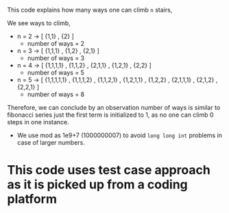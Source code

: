 This code explains how many ways one can climb `n` stairs,

We see ways to climb,

* n = 2 -> [ {1,1} , {2} ]
    * number of ways = 2
* n = 3 -> [ {1,1,1} , {1,2} , {2,1} ]
  * number of ways = 3
* n = 4 -> [ {1,1,1,1} , {1,1,2} , {2,1,1} , {1,2,1} , {2,2} ]
  * number of ways = 5 
* n = 5 -> [ {1,1,1,1,1} , {1,1,1,2} , {1,1,2,1} , {1,2,1,1} , {1,2,2} , {2,1,1,1} , {2,1,2} , {2,2,1} ]
    * number of ways = 8

Therefore, we can conclude by an observation number of ways is similar to fibonacci series just the first term is 
initialized to 1, as no one can climb 0 steps in one instance.

- We use mod as 1e9+7 (1000000007) to avoid `long long int` problems in case of larger numbers. 
# This code uses test case approach as it is picked up from a coding platform
